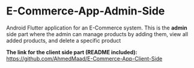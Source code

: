 # E-Commerce-App-Admin-Side
Android Flutter application for an E-Commerce system. This is the **admin** side part where the admin can manage products by adding them, view all added products, and delete a specific product

**The link for the client side part (README included):** https://github.com/AhmedMaad/E-Commerce-App-Client-Side

